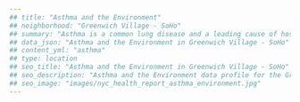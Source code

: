 ```yaml
---
## title: "Asthma and the Environment"
## neighborhood: "Greenwich Village - SoHo"
## summary: "Asthma is a common lung disease and a leading cause of hospitalizations for children under 15 years old. This report provides a summary of asthma indicators by neighborhood. It also describes housing and neighborhood characteristics that can make asthma worse."
## data_json: "Asthma and the Environment in Greenwich Village - SoHo"
## content_yml: "asthma"
## type: location
## seo_title: "Asthma and the Environment in Greenwich Village - SoHo"
## seo_description: "Asthma and the Environment data profile for the Greenwich Village - SoHo neighborhood of NYC."
## seo_image: "images/nyc_health_report_asthma_environment.jpg"
---
```

